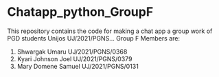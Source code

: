 # Chatapp_python_GroupF
This repository contains the code for making a chat app a group work of PGD students Unijos UJ/2021/PGNS...
Group F Members are:
1. Shwargak		Umaru	UJ/2021/PGNS/0368
2. Kyari	Johnson	Joel	UJ/2021/PGNS/0379
3. Mary	Domene	Samuel	UJ/2021/PGNS/0131
